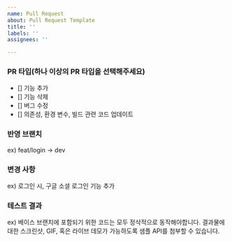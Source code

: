 ```yaml
---
name: Pull Request
about: Pull Request Template
title: ''
labels: ''
assignees: ''

---
```


### PR 타입(하나 이상의 PR 타입을 선택해주세요)
- [] 기능 추가
- [] 기능 삭제
- [] 버그 수정
- [] 의존성, 환경 변수, 빌드 관련 코드 업데이트
### 반영 브랜치
ex) feat/login -> dev
### 변경 사항
ex) 로그인 시, 구글 소셜 로그인 기능 추가
### 테스트 결과
ex) 베이스 브랜치에 포함되기 위한 코드는 모두 정삭적으로 동작해야합니다. 결과물에 대한 스크린샷, GIF, 혹은 라이브 데모가 가능하도록 샘플 API를 첨부할 수 있습니다.
